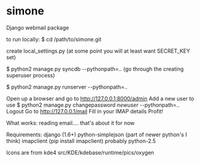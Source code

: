 simone
======

Django webmail package

to run locally:
$ cd /path/to/simone.git

create local_settings.py (at some point you will at least want SECRET_KEY set)

$ python2 manage.py syncdb --pythonpath=..
(go through the creating superuser process)

$ python2 manage.py runserver --pythonpath=..

Open up a browser and go to http://127.0.0.1:8000/admin
Add a new user to use
$ python2 manage.py changepassword *newuser* --pythonpath=..
Logout
Go to http://127.0.0.1/mail
Fill in your IMAP details
Profit!


What works:
reading email.... that's about it for now

Requirements:
django (1.6+)
python-simplejson (part of newer python's I think)
imapclient (pip install imapclient)
probably python-2.5

Icons are from kde4
src/KDE/kdebase/runtime/pics/oxygen

